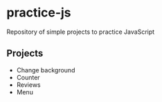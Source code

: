 # practice-js
Repository of simple projects to practice JavaScript

## Projects
- Change background
- Counter
- Reviews
- Menu
